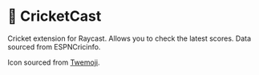 # 🏏 CricketCast

Cricket extension for Raycast. Allows you to check the latest scores. Data sourced from ESPNCricinfo.

Icon sourced from [Twemoji](https://github.com/twitter/twemoji/).
